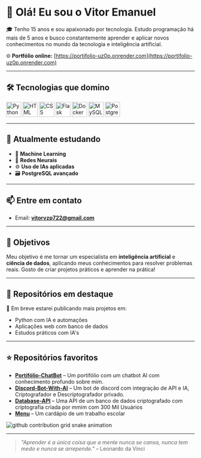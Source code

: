 # 👋 Olá! Eu sou o Vitor Emanuel

🎓 Tenho 15 anos e sou apaixonado por tecnologia. Estudo programação há mais de 5 anos e busco constantemente aprender e aplicar novos conhecimentos no mundo da tecnologia e inteligência artificial.

🌐 **Portfólio online:** [https://portifolio-uz0p.onrender.com](https://portifolio-uz0p.onrender.com)

---

## 🛠️ Tecnologias que domino

<p>
  <img src="https://cdn.jsdelivr.net/gh/devicons/devicon/icons/python/python-original.svg" height="40" alt="Python"/>
  <img src="https://cdn.jsdelivr.net/gh/devicons/devicon/icons/html5/html5-original.svg" height="40" alt="HTML"/>
  <img src="https://cdn.jsdelivr.net/gh/devicons/devicon/icons/css3/css3-original.svg" height="40" alt="CSS"/>
  <img src="https://cdn.jsdelivr.net/gh/devicons/devicon/icons/flask/flask-original.svg" height="40" alt="Flask"/>
  <img src="https://cdn.jsdelivr.net/gh/devicons/devicon/icons/docker/docker-original.svg" height="40" alt="Docker"/>
  <img src="https://cdn.jsdelivr.net/gh/devicons/devicon/icons/mysql/mysql-original.svg" height="40" alt="MySQL"/>
  <img src="https://cdn.jsdelivr.net/gh/devicons/devicon/icons/postgresql/postgresql-original.svg" height="40" alt="PostgreSQL"/>
</p>

---

## 📘 Atualmente estudando

- 🤖 **Machine Learning**  
- 🧠 **Redes Neurais**  
- ⚙️ **Uso de IAs aplicadas**  
- 🗃️ **PostgreSQL avançado**

---

## 📫 Entre em contato

- Email: **vitorvzp722@gmail.com**

---

## 🚀 Objetivos

Meu objetivo é me tornar um especialista em **inteligência artificial** e **ciência de dados**, aplicando meus conhecimentos para resolver problemas reais. Gosto de criar projetos práticos e aprender na prática!

---

## 📂 Repositórios em destaque

📌 Em breve estarei publicando mais projetos em:

- Python com IA e automações  
- Aplicações web com banco de dados  
- Estudos práticos com IA's 

---

## ⭐ Repositórios favoritos

- [**Portifólio-ChatBot**](https://github.com/Vitorvzp/Port-folio) – Um portifólio com um chatbot AI com conhecimento profundo sobre mim.
- [**Discord-Bot-With-AI**](https://github.com/Vitorvzp/DiscordBot) – Um bot de discord com integração de API e IA, Criptografador e Descriptografador privado.
- [**Database-API**](https://github.com/Vitorvzp/API) – Uma API de um banco de dados criptografado com criptografia criada por mmim com 300 Mil Usuários 
- [**Menu**](https://github.com/Vitorvzp/Gourmet) – Um cardápio de um trabalho escolar

<picture>
  <source media="(prefers-color-scheme: dark)" srcset="https://raw.githubusercontent.com/Vitorvzp/Vitorvzp/output/github-contribution-grid-snake-dark.svg">
  <source media="(prefers-color-scheme: light)" srcset="https://raw.githubusercontent.com/Vitorvzp/Vitorvzp/output/github-contribution-grid-snake.svg">
  <img alt="github contribution grid snake animation" src="https://raw.githubusercontent.com/Vitorvzp/Vitorvzp/blob/output/github-contribution-grid-snake.svg">
</picture>

---

> _"Aprender é a única coisa que a mente nunca se cansa, nunca tem medo e nunca se arrepende."_ – Leonardo da Vinci
